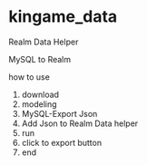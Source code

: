 # kingame_data

Realm Data Helper 

MySQL to Realm


how to use 

1. download
2. modeling 
3. MySQL-Export Json
4. Add Json to Realm Data helper
5. run
6. click to export button 
7. end
